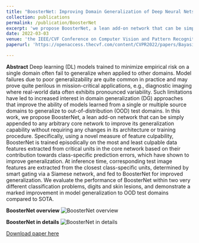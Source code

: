 ```yaml
---
title: "BoosterNet: Improving Domain Generalization of Deep Neural Nets using Culpability-Ranked Features"
collection: publications
permalink: /publication/BoosterNet
excerpt: 'we propose BoosterNet, a lean add-on network that can be simply appended to any arbitrary core network to improve its generalization capability without requiring any changes in its architecture or training procedure.'
date: 2022-03-03
venue: 'the IEEE/CVF Conference on Computer Vision and Pattern Recognition (CVPR)'
paperurl: 'https://openaccess.thecvf.com/content/CVPR2022/papers/Bayasi_BoosterNet_Improving_Domain_Generalization_of_Deep_Neural_Nets_Using_Culpability-Ranked_CVPR_2022_paper.pdf'

---
```

**Abstract**
Deep learning (DL) models trained to minimize empirical risk on a single domain often fail to generalize when applied to other domains. Model failures due to poor generalizability are quite common in practice and may prove quite perilous in mission-critical applications, e.g., diagnostic imaging where real-world data often exhibits pronounced variability. Such limitations have led to increased interest in domain generalization (DG) approaches that improve the ability of models learned from a single or multiple source domains to generalize to out-of-distribution (OOD) test domains. In this work, we propose BoosterNet, a lean add-on network that can be simply appended to any arbitrary core network to improve its generalization capability without requiring any changes in its architecture or training procedure. Specifically, using a novel measure of feature culpability, BoosterNet is trained episodically on the most and least culpable data features extracted from critical units in the core network based on their contribution towards class-specific prediction errors, which have shown to improve generalization. At inference time, corresponding test image features are extracted from the closest class-specific units, determined by smart gating via a Siamese network, and fed to BoosterNet for improved generalization. We evaluate the performance of BoosterNet within two very different classification problems, digits and skin lesions, and demonstrate a marked improvement in model generalization to OOD test domains compared to SOTA.

**BoosterNet overview**
![BoosterNet overview](http://nourhanb.github.io/images/boosternet_overview.jpg)

**BoosterNet in details**
![BoosterNet in details](http://nourhanb.github.io/images/boosternet_steps.jpg)

[Download paper here](http://nourhanb.github.io/files/boosternet.pdf)
